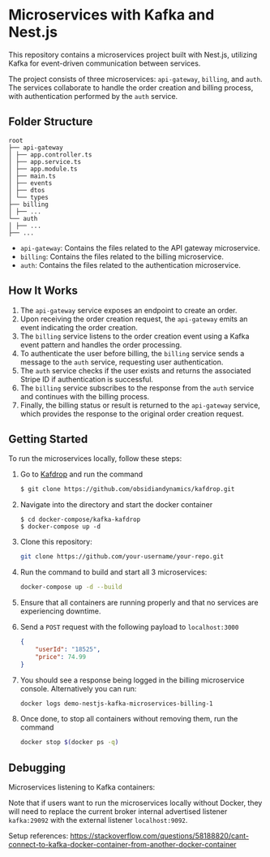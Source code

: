 # Microservices with Kafka and Nest.js

This repository contains a microservices project built with Nest.js, utilizing Kafka for event-driven communication between services. 

The project consists of three microservices: `api-gateway`, `billing`, and `auth`. The services collaborate to handle the order creation and billing process, with authentication performed by the `auth` service.

## Folder Structure

```
root
├── api-gateway
│ ├── app.controller.ts
│ ├── app.service.ts
│ ├── app.module.ts
│ ├── main.ts
│ ├── events
│ ├── dtos
│ └── types
├── billing
│ ├── ...
└── auth
│ ├── ...
├── ...
```
- `api-gateway`: Contains the files related to the API gateway microservice.
- `billing`: Contains the files related to the billing microservice.
- `auth`: Contains the files related to the authentication microservice.

## How It Works

1. The `api-gateway` service exposes an endpoint to create an order.
2. Upon receiving the order creation request, the `api-gateway` emits an event indicating the order creation.
3. The `billing` service listens to the order creation event using a Kafka event pattern and handles the order processing.
4. To authenticate the user before billing, the `billing` service sends a message to the `auth` service, requesting user authentication.
5. The `auth` service checks if the user exists and returns the associated Stripe ID if authentication is successful.
6. The `billing` service subscribes to the response from the `auth` service and continues with the billing process.
7. Finally, the billing status or result is returned to the `api-gateway` service, which provides the response to the original order creation request.

## Getting Started

To run the microservices locally, follow these steps:

1. Go to <a href="https://github.com/obsidiandynamics/kafdrop">Kafdrop</a> and run the command
    ```bash
    $ git clone https://github.com/obsidiandynamics/kafdrop.git
    ```

2. Navigate into the directory and start the docker container
    ```
    $ cd docker-compose/kafka-kafdrop
    $ docker-compose up -d
    ```
3. Clone this repository:

    ```bash
    git clone https://github.com/your-username/your-repo.git
    ```

4. Run the command to build and start all 3 microservices:
    ```bash
    docker-compose up -d --build
    ```

5. Ensure that all containers are running properly and that no services are experiencing downtime.

6. Send a `POST` request with the following payload to `localhost:3000`
    ```json
    {
        "userId": "18525",
        "price": 74.99
    }
    ```
7. You should see a response being logged in the billing microservice console. Alternatively you can run:

    ```bash
    docker logs demo-nestjs-kafka-microservices-billing-1
    ```

8. Once done, to stop all containers without removing them, run the command
    ```bash
    docker stop $(docker ps -q)
    ```
## Debugging

Microservices listening to Kafka containers:

Note that if users want to run the microservices locally without Docker, they will need to replace the current broker internal advertised listener `kafka:29092` with the external listener `localhost:9092`.

Setup references:
https://stackoverflow.com/questions/58188820/cant-connect-to-kafka-docker-container-from-another-docker-container